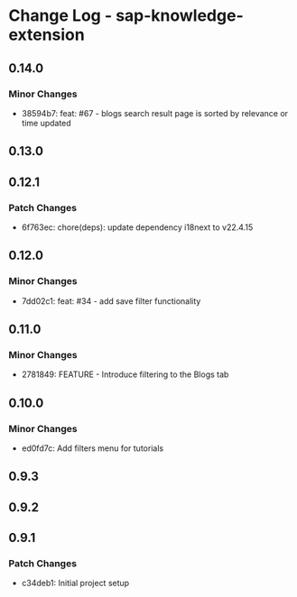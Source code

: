 # Change Log - sap-knowledge-extension

## 0.14.0

### Minor Changes

-   38594b7: feat: #67 - blogs search result page is sorted by relevance or time updated

## 0.13.0

## 0.12.1

### Patch Changes

-   6f763ec: chore(deps): update dependency i18next to v22.4.15

## 0.12.0

### Minor Changes

-   7dd02c1: feat: #34 - add save filter functionality

## 0.11.0

### Minor Changes

-   2781849: FEATURE - Introduce filtering to the Blogs tab

## 0.10.0

### Minor Changes

-   ed0fd7c: Add filters menu for tutorials

## 0.9.3

## 0.9.2

## 0.9.1

### Patch Changes

-   c34deb1: Initial project setup
